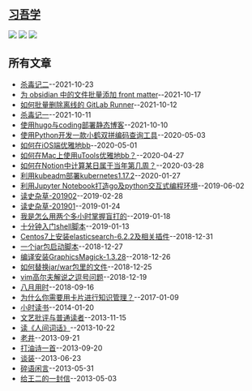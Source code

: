 ## [习吾学](https://xwlearn.com)

[![](https://img.shields.io/badge/blog-xwlearn-green.svg)](https://xwlearn.com) [![](https://github.com/imxw/xwlearn/workflows/CI/badge.svg)](https://github.com/imxw/xwlearn/actions/workflows/main.yml)  [![](https://github.com/imxw/xwlearn/workflows/Generate%20README/badge.svg)](https://github.com/imxw/xwlearn/actions/workflows/readme.yml) 

## 所有文章
- [杀毒记二](https://xwlearn.com/antivirus2)--2021-10-23
- [为 obsidian 中的文件批量添加 front matter](https://xwlearn.com/howto-add-frontmatter-in-batch-for-files-in-obsidian)--2021-10-17
- [如何批量删除离线的 GitLab Runner](https://xwlearn.com/howto-delete-offline-gitlab-runners-in-batches)--2021-10-12
- [杀毒记一](https://xwlearn.com/antivirus1)--2021-10-11
- [使用hugo与coding部署静态博客](https://xwlearn.com/howto-deploy-static-blog-with-hugo-and-coding)--2021-10-10
- [使用Python开发一款小鹤双拼编码查询工具](https://xwlearn.com/howto-quickly-make-a-tool-for-xhup)--2020-05-03
- [如何在iOS端优雅地bb](https://xwlearn.com/howto-graciously-bb-in-ios)--2020-05-01
- [如何在Mac上使用uTools优雅地bb？](https://xwlearn.com/howto-graciously-bb-in-mac)--2020-04-27
- [如何在Notion中计算某日属于当年第几周？](https://xwlearn.com/howto-get-the-week-of-year-in-notion)--2020-03-28
- [利用kubeadm部署kubernetes1.17.2](https://xwlearn.com/how-to-config-k8s-1.17.2-with-kubea)--2020-01-27
- [利用Jupyter Notebook打造go及python交互式编程环境](https://xwlearn.com/how-to-config-go-python-kernel-for-jupyter-notebook)--2019-06-02
- [读史杂草-201902](https://xwlearn.com/history-cards-201902)--2019-02-28
- [读史杂草-201901](https://xwlearn.com/history-cards-201901)--2019-01-24
- [我是怎么用两个多小时掌握盲打的](https://xwlearn.com/how-do-i-master-touch-type-in-two-hours)--2019-01-18
- [十分钟入门shell脚本](https://xwlearn.com/shell-scripts-abc)--2019-01-13
- [Centos7上安装elasticsearch-6.2.2及相关插件](https://xwlearn.com/howto-setup-elasticsearch-6.2.2-in-centos)--2018-12-31
- [一个jar包启动脚本](https://xwlearn.com/start-up-script-of-jar-package)--2018-12-27
- [编译安装GraphicsMagick-1.3.28](https://xwlearn.com/howto-compile-graphics-magick-1.3.28)--2018-12-26
- [如何替换jar/war包里的文件](https://xwlearn.com/howto-replace-file-in-war-package)--2018-12-25
- [vim高尔夫解说之逗号问题](https://xwlearn.com/vimgolf-comma-trouble)--2018-12-19
- [八月用时](https://xwlearn.com/august)--2018-09-16
- [为什么你需要用卡片进行知识管理？](https://xwlearn.com/why-do-you-need-cards-to-manage-knownage)--2017-01-09
- [小时读书](https://xwlearn.com/read-book-in-childhoo)--2014-01-20
- [文艺批评与普通读者](https://xwlearn.com/literary-criticism-and-common-reader)--2013-11-15
- [读《人间词话》](https://xwlearn.com/read-human-words)--2013-10-22
- [老井](https://xwlearn.com/old-well)--2013-09-21
- [打油诗一首](https://xwlearn.com/doggerel)--2013-09-20
- [谈装](https://xwlearn.com/talk-about-hypocrisy)--2013-06-23
- [碎语闲言](https://xwlearn.com/my-feeling)--2013-05-31
- [给王二的一封信](https://xwlearn.com/a-letter-to-wang)--2013-05-03
